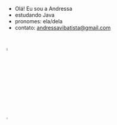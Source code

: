 - Olá! Eu sou a Andressa 
- estudando Java
- pronomes: ela/dela
- contato: andressavibatista@gmail.com
##
<div style="display: inline_block"><br>
  <img align="center" alt="Andressa-J" width="4%" src="https://img.shields.io/badge/Java-ED8B00?style=for-the-badge&logo=java&logoColor=white" />
  
  </div>
  
  ##

<div>
 <a href="https://www.linkedin.com/in/andressa-batista-902722229/" target="_blank">
  <img width="3%" src="https://img.shields.io/badge/LinkedIn-0077B5?style=for-the-badge&logo=linkedin&logoColor=white" />
  
  </div>
  
<!---
andressavianab/andressavianab is a ✨ special ✨ repository because its `README.md` (this file) appears on your GitHub profile.
You can click the Preview link to take a look at your changes.
--->
